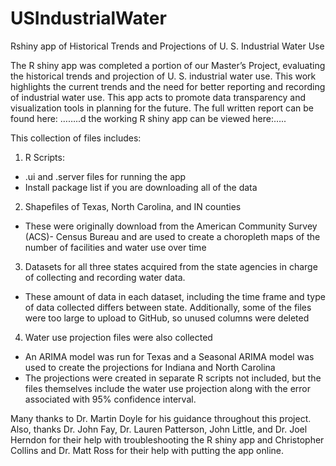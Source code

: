 # USIndustrialWater
Rshiny app of Historical Trends and Projections of U. S. Industrial Water Use

The R shiny app was completed a portion of our Master’s Project, evaluating the historical trends and projection of U. S. industrial water use. This work highlights the current trends and the need for better reporting and recording of industrial water use. This app acts to promote data transparency and visualization tools in planning for the future. The full written report can be found here: ……..d the working R shiny app can be viewed here:…..

This collection of files includes:

1.	R Scripts:
- .ui and .server files for running the app
- Install package list if you are downloading all of the data

2.	Shapefiles of Texas, North Carolina, and IN counties

- These were originally download from the American Community Survey (ACS)- Census Bureau and are used to create a choropleth maps of         the number of facilities and water use over time

3.	Datasets for all three states acquired from the state agencies in charge of collecting and recording water data. 

 - These amount of data in each dataset, including the time frame and type of data collected differs between state. Additionally, some        of the files were too large to upload to GitHub, so unused columns were deleted

4.	Water use projection files were also collected

 - An ARIMA model was run for Texas and a Seasonal ARIMA model was used to create the projections for Indiana and North Carolina
 - The projections were created in separate R scripts not included, but the files themselves include the water use projection along            with the error associated with 95% confidence interval. 
   
Many thanks to Dr. Martin Doyle for his guidance throughout this project. Also, thanks Dr. John Fay, Dr. Lauren Patterson, John Little, and Dr. Joel Herndon for their help with troubleshooting the R shiny app and Christopher Collins and Dr. Matt Ross for their help with putting the app online.     
